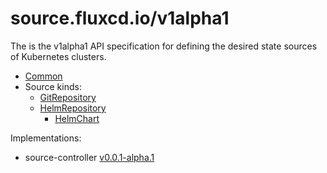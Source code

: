 # source.fluxcd.io/v1alpha1

The is the v1alpha1 API specification for defining the desired state sources of Kubernetes clusters.


* [Common](common.md)
* Source kinds:
  + [GitRepository](gitrepositories.md)
  + [HelmRepository](helmrepositories.md)
    - [HelmChart](helmrepositories.md)

Implementations:
* source-controller [v0.0.1-alpha.1](https://github.com/fluxcd/source-controller/releases)
